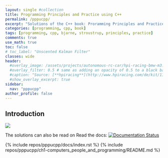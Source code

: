 ```yaml
---
layout: single #collection
title: Programming Principles and Practice using C++
permalink: /pppucpp/
excerpt: "Solutions of the C++ book: Proramming Principles and Practice using C++"
categories: [programming, cpp, book]
tags: [programming, cpp, bjarne, stroustrup, principles, practice]
comments: true
use_math: true
toc: false
# toc_label: "Unscented Kalman Filter"
classes: wide
header:
  #overlay_image: /assets/projects/autonomous-rc-car/hpi-racing-bmw-m3.png
  #overlay_filter: 0.5 # same as adding an opacity of 0.5 to a black background
  #caption: "Source: [**hpiracing**](http://www.hpiracing.com/de/kit/114343)"
  #show_overlay_excerpt: true
sidebar:
  nav: "pppucpp"
author_profile: false
---
```


## Introduction

<a target="_blank"  href="https://www.amazon.de/gp/product/0321992784/ref=as_li_tl?ie=UTF8&camp=1638&creative=6742&creativeASIN=0321992784&linkCode=as2&tag=fjp-21&linkId=98e7898fd70659f071f1512fd4b47921"><img border="0" src="//ws-eu.amazon-adsystem.com/widgets/q?_encoding=UTF8&MarketPlace=DE&ASIN=0321992784&ServiceVersion=20070822&ID=AsinImage&WS=1&Format=_SL160_&tag=fjp-21" ></a><img src="//ir-de.amazon-adsystem.com/e/ir?t=fjp-21&l=am2&o=3&a=0321992784" width="1" height="1" border="0" alt="" style="border:none !important; margin:0px !important;" />


The solutions can also be read on Read the docs: [![Documentation Status](https://readthedocs.org/projects/programming-principles-and-pratice-using-c/badge/?version=latest)](https://programming-principles-and-pratice-using-c.readthedocs.io/en/latest/?badge=latest)


{% include repos/pppucpp/docs/index.rst %}
{% include repos/pppucpp/ch1-computers_people_and_programming/README.md %}
